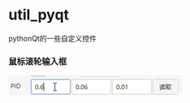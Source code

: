 # util_pyqt
pythonQt的一些自定义控件

### 鼠标滚轮输入框

![滚轮输入框.gif](https://github.com/yzw-trt/util_pyqt/blob/main/cap/wheel_LineEdit.gif)
